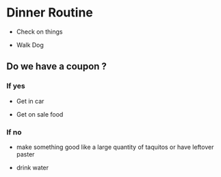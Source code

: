 # Dinner Routine

- Check on things

- Walk Dog

## Do we have a coupon ?

### If yes

- Get in car

- Get on sale food

### If no

- make something good like a large quantity of taquitos or have leftover paster

- drink water
